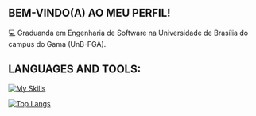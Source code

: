 ## BEM-VINDO(A) AO MEU PERFIL!
💻 Graduanda em Engenharia de Software na Universidade de Brasília do campus do Gama (UnB-FGA).

## LANGUAGES AND TOOLS:
[![My Skills](https://skills.thijs.gg/icons?i=c,cpp,&theme=light)](https://skills.thijs.gg)

[![Top Langs](https://github-readme-stats.vercel.app/api/top-langs/?username=VitoriaAquere&layout=compact)](https://github.com/vitoriaaquere/github-readme-stats)
